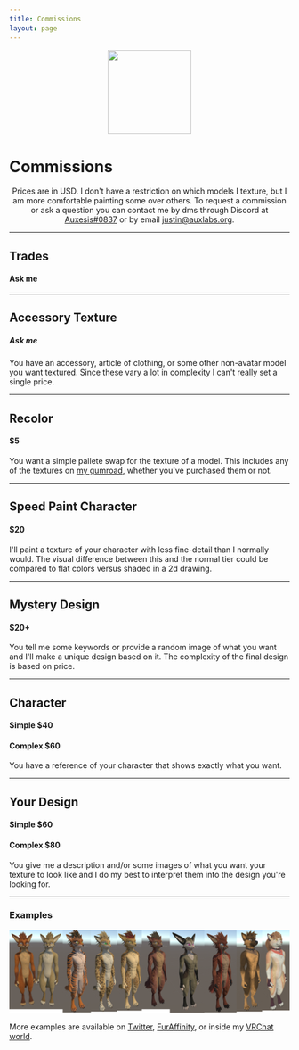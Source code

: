 ```yaml
---
title: Commissions
layout: page
---
```

<p align="center">
  <img src="../assets/images/profile.png" width="150" height="150" />
  <h1>Commissions</h1>
  <p align="center">
    Prices are in USD. I don't have a restriction on which models I texture, but I am more comfortable painting some over others. To request a commission or ask a question you can contact me by dms through Discord at <a href="https://discord.com/users/158056840402436096/">Auxesis#0837</a> or by email <a href="mailto:justin@auxlabs.org?subject=Commission Request">justin@auxlabs.org</a>.
  </p>
</p>

---

## Trades
#### Ask me

---

## Accessory Texture
##### Ask me
You have an accessory, article of clothing, or some other non-avatar model you want textured. Since these vary a lot in complexity I can't really set a single price.

---

## Recolor
#### $5
You want a simple pallete swap for the texture of a model. This includes any of the textures on [my gumroad](https://auxlabs.gumroad.com/), whether you've purchased them or not.

---

## Speed Paint Character
#### $20
I'll paint a texture of your character with less fine-detail than I normally would. The visual difference between this and the normal tier could be compared to flat colors versus shaded in a 2d drawing.

---

## Mystery Design
#### $20+
You tell me some keywords or provide a random image of what you want and I'll make a unique design based on it. The complexity of the final design is based on price.

---

## Character
#### Simple $40
#### Complex $60
You have a reference of your character that shows exactly what you want.

---

## Your Design
#### Simple $60
#### Complex $80
You give me a description and/or some images of what you want your texture to look like and I do my best to interpret them into the design you're looking for.

---

### Examples
[![Examples](/assets/images/examples.png)](/assets/images/examples.png)

More examples are available on [Twitter](https://twitter.com/auxlabs_), [FurAffinity](https://www.furaffinity.net/user/auxl/), or inside my [VRChat world](https://vrchat.com/home/world/wrld_a52d3f10-78b2-4472-8db4-5702a126aff8).
